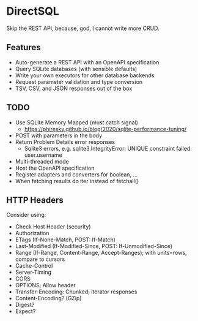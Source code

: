 # DirectSQL

Skip the REST API, because, god, I cannot write more CRUD.

## Features

* Auto-generate a REST API with an OpenAPI specification
* Query SQLite databases (with sensible defaults)
* Write your own executors for other database backends
* Request parameter validation and type conversion
* TSV, CSV, and JSON responses out of the box

## TODO

* Use SQLite Memory Mapped (must catch signal)
    * https://phiresky.github.io/blog/2020/sqlite-performance-tuning/
* POST with parameters in the body
* Return Problem Details error responses
    * Sqlite3 errors, e.g. sqlite3.IntegrityError: UNIQUE constraint failed: user.username
* Multi-threaded mode
* Host the OpenAPI specification
* Register adapters and converters for boolean, ...
* When fetching results do iter instead of fetchall()

## HTTP Headers

Consider using:

* Check Host Header (security)
* Authorization
* ETags (If-None-Match, POST: If-Match)
* Last-Modified (If-Modified-Since, POST: If-Unmodified-Since)
* Range (If-Range, Content-Range, Accept-Ranges); with units=rows, compare to cursors
* Cache-Control
* Server-Timing
* CORS
* OPTIONS; Allow header
* Transfer-Encoding: Chunked; iterator responses
* Content-Encoding? (GZip)
* Digest?
* Expect?
